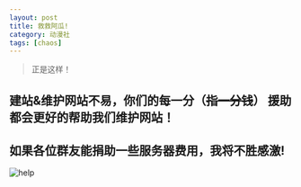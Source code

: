 ```yaml
---
layout: post
title: 救救阿瓜!
category: 动漫社
tags: [chaos]
---
```


>正是这样！

## 建站&维护网站不易，你们的每一分（~~指一分钱~~） 援助都会更好的帮助我们维护网站！<br />

## 如果各位群友能捐助一些服务器费用，我将不胜感激!<br />


![help](https://dev.tencent.com/u/Water_Emissary/p/pbed/git/raw/master/help/help.png)
